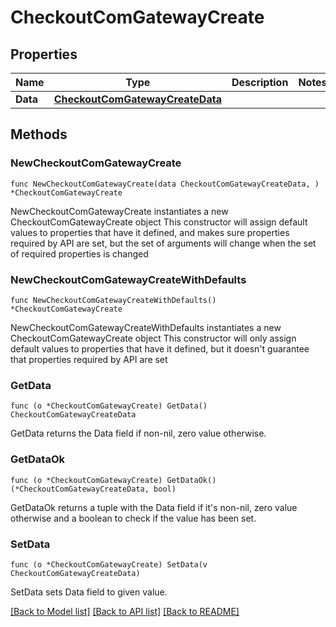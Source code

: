 # CheckoutComGatewayCreate

## Properties

Name | Type | Description | Notes
------------ | ------------- | ------------- | -------------
**Data** | [**CheckoutComGatewayCreateData**](CheckoutComGatewayCreateData.md) |  | 

## Methods

### NewCheckoutComGatewayCreate

`func NewCheckoutComGatewayCreate(data CheckoutComGatewayCreateData, ) *CheckoutComGatewayCreate`

NewCheckoutComGatewayCreate instantiates a new CheckoutComGatewayCreate object
This constructor will assign default values to properties that have it defined,
and makes sure properties required by API are set, but the set of arguments
will change when the set of required properties is changed

### NewCheckoutComGatewayCreateWithDefaults

`func NewCheckoutComGatewayCreateWithDefaults() *CheckoutComGatewayCreate`

NewCheckoutComGatewayCreateWithDefaults instantiates a new CheckoutComGatewayCreate object
This constructor will only assign default values to properties that have it defined,
but it doesn't guarantee that properties required by API are set

### GetData

`func (o *CheckoutComGatewayCreate) GetData() CheckoutComGatewayCreateData`

GetData returns the Data field if non-nil, zero value otherwise.

### GetDataOk

`func (o *CheckoutComGatewayCreate) GetDataOk() (*CheckoutComGatewayCreateData, bool)`

GetDataOk returns a tuple with the Data field if it's non-nil, zero value otherwise
and a boolean to check if the value has been set.

### SetData

`func (o *CheckoutComGatewayCreate) SetData(v CheckoutComGatewayCreateData)`

SetData sets Data field to given value.



[[Back to Model list]](../README.md#documentation-for-models) [[Back to API list]](../README.md#documentation-for-api-endpoints) [[Back to README]](../README.md)


